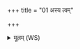 +++
title = "01 अस्य त्वम्"

+++
<details><summary>मूलम् (WS)</summary>

अस्य त्वं ददतः सोम राजन् वर्मेव तन्वं परि पाहि विश्वतः ।  
यो ब्रह्मणे राधो विद्धो ददाति तस्य सोम प्र तिर दीर्घमायुः ॥॥ १ ॥  
अस्य सोम प्र तिर दीर्घमायुरहानीव सूर्यो वासराणि ।  
मास्या सुस्रोन्नाशया व्यघ्मनो विषं बहिः शल्यश्चरतु रोगो अस्मात्॥ २ ॥  
दानं तृष्णायाः परि पातु विद्धं दानं क्षुधो दानविदेव मृत्योः ।  
अविष्कन्धो भवतु यो ददात्या प्यायते पपुरिर्दक्षिणया ॥ ३ ॥
</details>